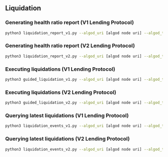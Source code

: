 ## Liquidation

### Generating health ratio report (V1 Lending Protocol)
```bash
python3 liquidation_report_v1.py --algod_uri [algod node uri] --algod_token [algod node token] --indexer_uri [indexer node uri] --indexer_token [indexer node token] --health_ratio_threshold [health ratio threshold] --borrow_threshold [dollar borrow threshold] --csv_fpath [csv fpath]
```

### Generating health ratio report (V2 Lending Protocol)
```bash
python3 liquidation_report_v2.py --algod_uri [algod node uri] --algod_token [algod node token] --indexer_uri [indexer node uri] --indexer_token [indexer node token] --health_ratio_threshold [health ratio threshold] --borrow_threshold [dollar borrow threshold] --csv_fpath [csv fpath]
```

### Executing liquidations (V1 Lending Protocol)
```bash
python3 guided_liquidation_v1.py --algod_uri [algod node uri] --algod_token [algod node token] --indexer_uri [indexer node uri] --indexer_token [indexer node token] --env_fpath [fpath to env vars]
```

### Executing liquidations (V2 Lending Protocol)
```bash
python3 guided_liquidation_v2.py --algod_uri [algod node uri] --algod_token [algod node token] --indexer_uri [indexer node uri] --indexer_token [indexer node token] --env_fpath [fpath to env vars]
```

### Querying latest liquidations (V1 Lending Protocol)
```bash
python3 liquidation_events_v1.py --algod_uri [algod node uri] --algod_token [algod node token] --indexer_uri [indexer node uri] --indexer_token [indexer node token] --block_delta [int block lookback] --csv_fpath [csv fpath]
```

### Querying latest liquidations (V2 Lending Protocol)
```bash
python3 liquidation_events_v2.py --algod_uri [algod node uri] --algod_token [algod node token] --indexer_uri [indexer node uri] --indexer_token [indexer node token] --block_delta [int block lookback] --csv_fpath [csv fpath]
```